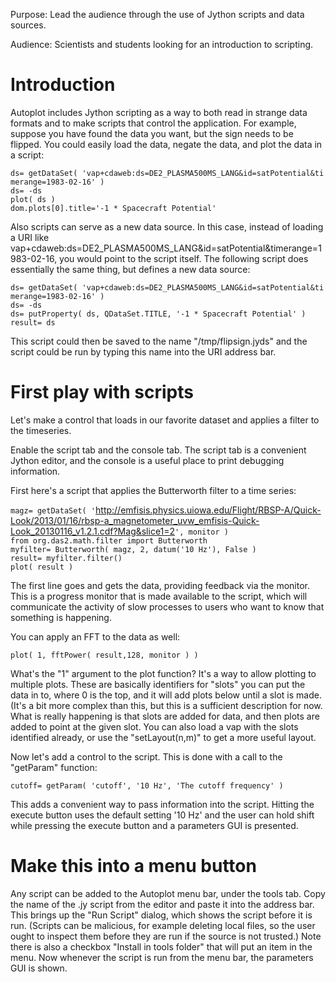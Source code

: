 Purpose: Lead the audience through the use of Jython scripts and data
sources.

Audience: Scientists and students looking for an introduction to
scripting.

# Introduction

Autoplot includes Jython scripting as a way to both read in strange data
formats and to make scripts that control the application. For example,
suppose you have found the data you want, but the sign needs to be
flipped. You could easily load the data, negate the data, and plot the
data in a script:

`ds= getDataSet( 'vap+cdaweb:ds=DE2_PLASMA500MS_LANG&id=satPotential&timerange=1983-02-16' )`  
`ds= -ds`  
`plot( ds )`  
`dom.plots[0].title='-1 * Spacecraft Potential'`

Also scripts can serve as a new data source. In this case, instead of
loading a URI like
vap+cdaweb:ds=DE2\_PLASMA500MS\_LANG\&id=satPotential\&timerange=1983-02-16,
you would point to the script itself. The following script does
essentially the same thing, but defines a new data source:

`ds= getDataSet( 'vap+cdaweb:ds=DE2_PLASMA500MS_LANG&id=satPotential&timerange=1983-02-16' )`  
`ds= -ds`  
`ds= putProperty( ds, QDataSet.TITLE, '-1 * Spacecraft Potential' )`  
`result= ds`

This script could then be saved to the name "/tmp/flipsign.jyds" and the
script could be run by typing this name into the URI address bar.

# First play with scripts

Let's make a control that loads in our favorite dataset and applies a
filter to the timeseries.

Enable the script tab and the console tab. The script tab is a
convenient Jython editor, and the console is a useful place to print
debugging information.

First here's a script that applies the Butterworth filter to a time
series:

`magz= getDataSet( '`<http://emfisis.physics.uiowa.edu/Flight/RBSP-A/Quick-Look/2013/01/16/rbsp-a_magnetometer_uvw_emfisis-Quick-Look_20130116_v1.2.1.cdf?Mag&slice1=2>`', monitor )`  
`from org.das2.math.filter import Butterworth`  
`myfilter= Butterworth( magz, 2, datum('10 Hz'), False )`  
`result= myfilter.filter()`  
`plot( result )`

The first line goes and gets the data, providing feedback via the
monitor. This is a progress monitor that is made available to the
script, which will communicate the activity of slow processes to users
who want to know that something is happening.

You can apply an FFT to the data as well:

`plot( 1, fftPower( result,128, monitor ) )`

What's the "1" argument to the plot function? It's a way to allow
plotting to multiple plots. These are basically identifiers for "slots"
you can put the data in to, where 0 is the top, and it will add plots
below until a slot is made. (It's a bit more complex than this, but this
is a sufficient description for now. What is really happening is that
slots are added for data, and then plots are added to point at the given
slot. You can also load a vap with the slots identified already, or use
the "setLayout(n,m)" to get a more useful layout.

Now let's add a control to the script. This is done with a call to the
"getParam" function:

`cutoff= getParam( 'cutoff', '10 Hz', 'The cutoff frequency' )`

This adds a convenient way to pass information into the script. Hitting
the execute button uses the default setting '10 Hz' and the user can
hold shift while pressing the execute button and a parameters GUI is
presented.

# Make this into a menu button

Any script can be added to the Autoplot menu bar, under the tools tab.
Copy the name of the .jy script from the editor and paste it into the
address bar. This brings up the "Run Script" dialog, which shows the
script before it is run. (Scripts can be malicious, for example deleting
local files, so the user ought to inspect them before they are run if
the source is not trusted.) Note there is also a checkbox "Install in
tools folder" that will put an item in the menu. Now whenever the script
is run from the menu bar, the parameters GUI is shown.
